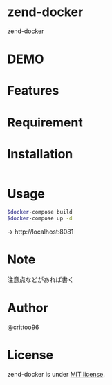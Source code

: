 # zend-docker
zend-docker
 
# DEMO
 
 
# Features
 

 
# Requirement
 
 
# Installation
 
```bash
```
 
# Usage

```bash
$docker-compose build
$docker-compose up -d
```

-> http://localhost:8081
 
# Note
 
注意点などがあれば書く
 
# Author
@crittoo96
 
# License
 
zend-docker is under [MIT license](https://en.wikipedia.org/wiki/MIT_License).
 

